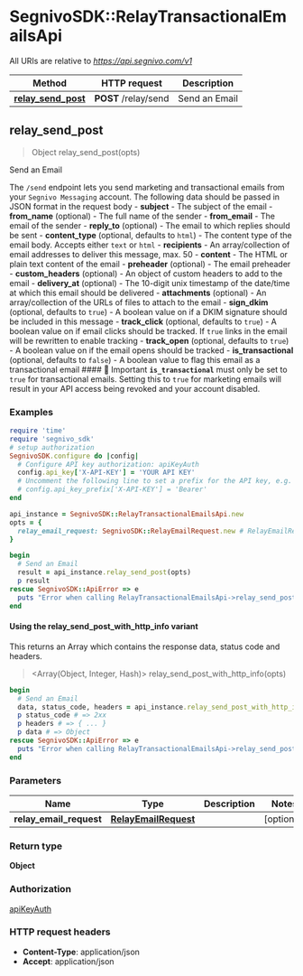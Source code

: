 # SegnivoSDK::RelayTransactionalEmailsApi

All URIs are relative to *https://api.segnivo.com/v1*

| Method | HTTP request | Description |
| ------ | ------------ | ----------- |
| [**relay_send_post**](RelayTransactionalEmailsApi.md#relay_send_post) | **POST** /relay/send | Send an Email |


## relay_send_post

> Object relay_send_post(opts)

Send an Email

The `/send` endpoint lets you send marketing and transactional emails from your `Segnivo Messaging` account.  The following data should be passed in JSON format in the request body  - **subject** - The subject of the email      - **from_name** (optional) - The full name of the sender      - **from_email** - The email of the sender      - **reply_to** (optional) - The email to which replies should be sent      - **content_type** (optional, defaults to `html`) - The content type of the email body. Accepts either `text` or `html`      - **recipients** - An array/collection of email addresses to deliver this message, max. 50      - **content** - The HTML or plain text content of the email      - **preheader** (optional) - The email preheader      - **custom_headers** (optional) - An object of custom headers to add to the email      - **delivery_at** (optional) - The 10-digit unix timestamp of the date/time at which this email should be delivered      - **attachments** (optional) - An array/collection of the URLs of files to attach to the email      - **sign_dkim** (optional, defaults to `true`) - A boolean value on if a DKIM signature should be included in this message      - **track_click** (optional, defaults to `true`) - A boolean value on if email clicks should be tracked. If `true` links in the email will be rewritten to enable tracking      - **track_open** (optional, defaults to `true`) - A boolean value on if the email opens should be tracked      - **is_transactional** (optional, defaults to `false`) - A boolean value to flag this email as a transactional email       #### 🔖 Important  **`is_transactional`** must only be set to `true` for transactional emails. Setting this to `true` for marketing emails will result in your API access being revoked and your account disabled.

### Examples

```ruby
require 'time'
require 'segnivo_sdk'
# setup authorization
SegnivoSDK.configure do |config|
  # Configure API key authorization: apiKeyAuth
  config.api_key['X-API-KEY'] = 'YOUR API KEY'
  # Uncomment the following line to set a prefix for the API key, e.g. 'Bearer' (defaults to nil)
  # config.api_key_prefix['X-API-KEY'] = 'Bearer'
end

api_instance = SegnivoSDK::RelayTransactionalEmailsApi.new
opts = {
  relay_email_request: SegnivoSDK::RelayEmailRequest.new # RelayEmailRequest | 
}

begin
  # Send an Email
  result = api_instance.relay_send_post(opts)
  p result
rescue SegnivoSDK::ApiError => e
  puts "Error when calling RelayTransactionalEmailsApi->relay_send_post: #{e}"
end
```

#### Using the relay_send_post_with_http_info variant

This returns an Array which contains the response data, status code and headers.

> <Array(Object, Integer, Hash)> relay_send_post_with_http_info(opts)

```ruby
begin
  # Send an Email
  data, status_code, headers = api_instance.relay_send_post_with_http_info(opts)
  p status_code # => 2xx
  p headers # => { ... }
  p data # => Object
rescue SegnivoSDK::ApiError => e
  puts "Error when calling RelayTransactionalEmailsApi->relay_send_post_with_http_info: #{e}"
end
```

### Parameters

| Name | Type | Description | Notes |
| ---- | ---- | ----------- | ----- |
| **relay_email_request** | [**RelayEmailRequest**](RelayEmailRequest.md) |  | [optional] |

### Return type

**Object**

### Authorization

[apiKeyAuth](../README.md#apiKeyAuth)

### HTTP request headers

- **Content-Type**: application/json
- **Accept**: application/json

